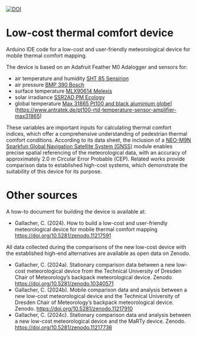 [![DOI](https://zenodo.org/badge/DOI/10.5281/zenodo.11242382.svg)](https://doi.org/10.5281/zenodo.11242382)

# Low-cost thermal comfort device
Arduino IDE code for a low-cost and user-friendly meteorological device for mobile thermal comfort mapping.

The device is based on an Adafruit Feather M0 Adalogger and sensors for: 
- air temperature and humidity [SHT 85 Sensirion](https://sensirion.com/products/catalog/SHT85)
- air pressure [BMP 390 Bosch](https://www.bosch-sensortec.com/products/environmental-sensors/pressure-sensors/pressure-sensors-bmp390.html)
- surface temperature [MLX90614 Melexis](https://www.melexis.com/en/product/mlx90614/digital-plug-play-infrared-thermometer-to-can)
- solar irradiance [SSR2AD PM Ecology](https://www.measurementsystems.co.uk/docs/SSR2AD_Specification%20EN.pdf)
- global temperature [Max 31865 Pt100 and black aluminium globe]([)](https://www.antratek.de/pt100-rtd-temperature-sensor-amplifier-max31865)

These variables are important inputs for calculating thermal comfort indices, which offer a comprehensive understanding of pedestrian thermal comfort conditions. 
According to its data sheet, the inclusion of a [NEO-M9N Sparkfun Global Navigation Satellite System (GNSS)](https://exp-tech.de/en/products/sparkfun-gps-breakout-neo-m9n-sma-qwiic) module enables precise spatial referencing of the meteorological data, with an accuracy of approximately 2.0 m Circular Error Probable (CEP). Related works provide comparison data to established high-cost systems, which demonstrate the suitability of this device for its purpose.

# Other sources

A how-to document for building the device is available at: 

- Gallacher, C. (2024). How to build a low-cost and user-friendly meteorological device for mobile thermal comfort mapping https://doi.org/10.5281/zenodo.11217591


All data collected during the comparisons of the new low-cost device with the established high-end alternatives are available as open data on Zenodo.
- Gallacher, C. (2024a). Stationary comparison data between a new low-cost meteorological device from the Technical University of Dresden Chair of Meteorology’s backpack meteorological device. Zenodo.   https://doi.org/10.5281/zenodo.10340571
- Gallacher, C. (2024b). Mobile comparison data and analysis between a new low-cost meteorological device and the Technical University of Dresden Chair of Meteorology’s backpack meteorological device. Zenodo. https://doi.org/10.5281/zenodo.11217910
- Gallacher, C. (2024c). Stationary comparison data and analysis between a new low-cost meteorological device and the MaRTy device. Zenodo. https://doi.org/10.5281/zenodo.11217736 

